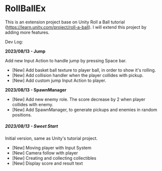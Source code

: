# RollBallEx

This is an extension project base on Unity Roll a Ball tutorial (https://learn.unity.com/project/roll-a-ball). I will extend this project by adding more features.

Dev Log:

**2023/08/13 - Jump**

Add new Input Action to handle jump by pressing Space bar.

* [New] Add basket ball texture to player ball, in order to show it's rolling.
* [New] Add collision handler when the player collides with pickup.
* [New] Add custom jump Input Action to player.



**2023/08/13 - SpawnManager**

* [New] Add new enemy role. The score decrease by 2 when player collides with enemy.
* [New] Add SpawnManager, to generate pickups and enemies in random positions.



##### 2023/08/13 - Sweet Start
Initial version, same as Unity's tutorial project.
* [New] Moving player with Input System
* [New] Camera follow with player
* [New] Creating and collecting collectibles
* [New] Display score and result text

